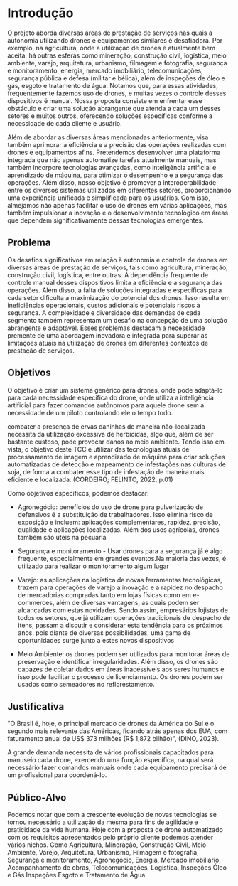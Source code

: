 # Introdução

O projeto aborda diversas áreas de prestação de serviços nas quais a autonomia utilizando drones e equipamentos similares é desafiadora. Por exemplo, na agricultura, onde a utilização de drones é atualmente bem aceita, há outras esferas como mineração, construção civil, logística, meio ambiente, varejo, arquitetura, urbanismo, filmagem e fotografia, segurança e monitoramento, energia, mercado imobiliário, telecomunicações, segurança pública e defesa (militar e bélica), além de inspeções de óleo e gás, esgoto e tratamento de água. Notamos que, para essas atividades, frequentemente fazemos uso de drones, e muitas vezes o controle desses dispositivos é manual. Nossa proposta consiste em enfrentar esse obstáculo e criar uma solução abrangente que atenda a cada um desses setores e muitos outros, oferecendo soluções específicas conforme a necessidade de cada cliente e usuário.

Além de abordar as diversas áreas mencionadas anteriormente, visa também aprimorar a eficiência e a precisão das operações realizadas com drones e equipamentos afins. Pretendemos desenvolver uma plataforma integrada que não apenas automatize tarefas atualmente manuais, mas também incorpore tecnologias avançadas, como inteligência artificial e aprendizado de máquina, para otimizar o desempenho e a segurança das operações. Além disso, nosso objetivo é promover a interoperabilidade entre os diversos sistemas utilizados em diferentes setores, proporcionando uma experiência unificada e simplificada para os usuários. Com isso, almejamos não apenas facilitar o uso de drones em várias aplicações, mas também impulsionar a inovação e o desenvolvimento tecnológico em áreas que dependem significativamente dessas tecnologias emergentes.


## Problema
Os desafios significativos em relação à autonomia e controle de drones em diversas áreas de prestação de serviços, tais como agricultura, mineração, construção civil, logística, entre outras. A dependência frequente de controle manual desses dispositivos limita a eficiência e a segurança das operações. Além disso, a falta de soluções integradas e específicas para cada setor dificulta a maximização do potencial dos drones. Isso resulta em ineficiências operacionais, custos adicionais e potenciais riscos à segurança. A complexidade e diversidade das demandas de cada segmento também representam um desafio na concepção de uma solução abrangente e adaptável. Esses problemas destacam a necessidade premente de uma abordagem inovadora e integrada para superar as limitações atuais na utilização de drones em diferentes contextos de prestação de serviços.


## Objetivos

O objetivo é criar um sistema genérico para drones, onde pode adaptá-lo para cada necessidade específica do drone, onde utiliza a inteligência artificial para fazer comandos autônomos para aquele drone sem a necessidade de um piloto  controlando ele o tempo todo.

combater a presença de ervas daninhas de maneira não-localizada necessita da utilização excessiva de herbicidas, algo que, além de ser bastante custoso, pode provocar danos ao meio ambiente. Tendo isso em vista, o objetivo deste TCC é utilizar das tecnologias atuais de processamento de imagem e aprendizado de máquina para criar soluções automatizadas de detecção e mapeamento de infestações nas culturas de soja, de forma a combater esse tipo de infestação de maneira mais eficiente e localizada. (CORDEIRO; FELINTO, 2022, p.01)

Como objetivos específicos, podemos destacar:

- Agronegócio: benefícios do uso de drone para pulverização de defensivos é a substituição de trabalhadores. Isso elimina risco de exposição e incluem: aplicações complementares, rapidez, precisão, qualidade e aplicações localizadas. Além dos usos agrícolas, drones também são úteis na pecuária

- Segurança e monitoramento - Usar drones para a segurança já é algo frequente, especialmente em grandes eventos.Na maioria das vezes, é utilizado para realizar o monitoramento algum lugar


- Varejo: as aplicações na logística de novas ferramentas tecnológicas, trazem para operações de varejo a inovação e a rapidez no despacho de mercadorias compradas tanto em lojas físicas como em e-commerces, além de diversas  vantagens, as quais podem ser alcançadas com estas novidades. Sendo assim, empresários lojistas de todos os setores, que já utilizam operações tradicionais de despacho de itens, passam a discutir e considerar esta tendência para os próximos anos, pois diante de diversas possibilidades, uma gama de oportunidades surge junto a estes novos dispositivos

- Meio Ambiente: os drones podem ser utilizados para monitorar áreas de preservação e identificar irregularidades. Além disso, os drones são capazes de coletar dados em áreas inacessíveis aos seres humanos e isso pode facilitar o processo de licenciamento. Os drones podem ser usados como semeadores no reflorestamento.

## Justificativa

"O Brasil é, hoje, o principal mercado de drones da América do Sul e o segundo mais relevante das Américas, ficando atrás apenas dos EUA, com faturamento anual de US$ 373 milhões (R$ 1,872 bilhão)", (DINO, 2023).

A grande demanda necessita de vários profissionais capacitados para manuseio cada drone, exercendo uma função específica, na qual será necessário fazer comandos manuais onde cada equipamento precisará de um profissional para coordená-lo.


## Público-Alvo

Podemos notar que com a crescente evolução de novas tecnologias se tornou necessário a utilização da mesma para fins de agilidade e praticidade da vida humana. 
Hoje com a proposta de drone automatizado com os requisitos apresentados pelo próprio cliente podemos atender vários nichos. 
Como Agricultura, Mineração, Construção Civil, Meio Ambiente, Varejo, Arquitetura, Urbanismo, Filmagem e fotografia, Segurança e monitoramento, Agronegócio, Energia, Mercado imobiliário, Acompanhamento de obras, Telecomunicações, Logística, Inspeções Óleo e Gás Inspeções Esgoto e Tratamento de Água.

